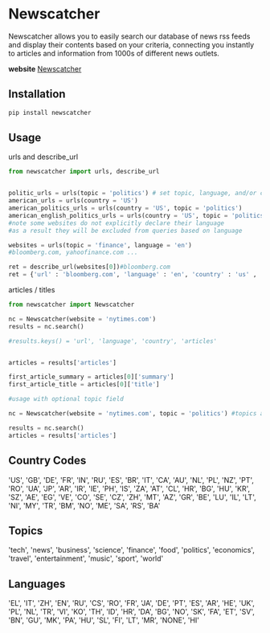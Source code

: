 # Newscatcher

Newscatcher allows you to easily search our database of news rss feeds and display their contents based on your criteria, connecting you instantly to articles and information from 1000s of different news outlets.

**website** [Newscatcher](https://newscatcherapi.com/)

## Installation

```bash
pip install newscatcher
```

## Usage

urls and describe_url
```python
from newscatcher import urls, describe_url


politic_urls = urls(topic = 'politics') # set topic, language, and/or country
american_urls = urls(country = 'US')
american_politics_urls = urls(country = 'US', topic = 'politics')
american_english_politics_urls = urls(country = 'US', topic = 'politics', language = 'en') 
#note some websites do not explicitly declare their language 
#as a result they will be excluded from queries based on language

websites = urls(topic = 'finance', language = 'en') 
#bloomberg.com, yahoofinance.com ...

ret = describe_url(websites[0])#bloomberg.com
ret = {'url' : 'bloomberg.com', 'language' : 'en', 'country' : 'us' , 'topics' : topics} #topics = topics offered by this url, useful when creating the Newscatcher object
```

articles / titles
```python
from newscatcher import Newscatcher

nc = Newscatcher(website = 'nytimes.com')
results = nc.search()

#results.keys() = 'url', 'language', 'country', 'articles'


articles = results['articles']

first_article_summary = articles[0]['summary']
first_article_title = articles[0]['title']

#usage with optional topic field

nc = Newscatcher(website = 'nytimes.com', topic = 'politics') #topics available for a website, may be found with the describe_url function

results = nc.search()
articles = results['articles']
```

## Country Codes
'US', 'GB', 'DE', 'FR', 'IN', 'RU', 'ES', 'BR', 'IT', 'CA', 'AU', 'NL', 'PL', 'NZ', 'PT', 'RO', 'UA', 'JP', 'AR', 'IR', 'IE', 'PH', 'IS', 'ZA', 'AT', 'CL', 'HR', 'BG', 'HU', 'KR', 'SZ', 'AE', 'EG', 'VE', 'CO', 'SE', 'CZ', 'ZH', 'MT', 'AZ', 'GR', 'BE', 'LU', 'IL', 'LT', 'NI', 'MY', 'TR', 'BM', 'NO', 'ME', 'SA', 'RS', 'BA'

## Topics
'tech', 'news', 'business', 'science', 'finance', 'food', 'politics', 'economics', 'travel', 'entertainment', 'music', 'sport', 'world'

## Languages
'EL', 'IT', 'ZH', 'EN', 'RU', 'CS', 'RO', 'FR', 'JA', 'DE', 'PT', 'ES', 'AR', 'HE', 'UK', 'PL', 'NL', 'TR', 'VI', 'KO', 'TH', 'ID', 'HR', 'DA', 'BG', 'NO', 'SK', 'FA', 'ET', 'SV', 'BN', 'GU', 'MK', 'PA', 'HU', 'SL', 'FI', 'LT', 'MR', 'NONE', 'HI'